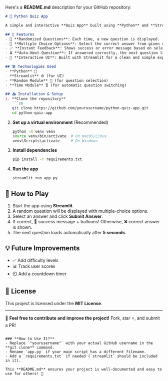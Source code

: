 Here's a **README.md** description for your GitHub repository:  

```md
# 🐍 Python Quiz App  

A simple and interactive **Quiz App** built using **Python** and **Streamlit**. This app randomly selects a question from a predefined set, displays multiple-choice options, and evaluates the user's response. After 5 seconds, the next question is loaded automatically.  

## 🚀 Features  
- 🎲 **Randomized Questions**: Each time, a new question is displayed.  
- 🎯 **Multiple Choice Options**: Select the correct answer from given choices.  
- ✅ **Instant Feedback**: Shows success or error message based on selection.  
- ⏳ **Auto-Next Question**: If answered correctly, the next question loads after 5 seconds.  
- 🎈 **Interactive UI**: Built with Streamlit for a clean and simple experience.  

## 🛠️ Technologies Used  
- **Python** 🐍  
- **Streamlit** 🌐 (for UI)  
- **Random Module** 🎲 (for question selection)  
- **Time Module** ⏳ (for automatic question switching)  

## 📥 Installation & Setup  
1. **Clone the repository**  
   ```sh
   git clone https://github.com/yourusername/python-quiz-app.git
   cd python-quiz-app
   ```
2. **Set up a virtual environment** (Recommended)  
   ```sh
   python -m venv venv
   source venv/bin/activate  # On macOS/Linux
   venv\Scripts\activate     # On Windows
   ```
3. **Install dependencies**  
   ```sh
   pip install -r requirements.txt
   ```
4. **Run the app**  
   ```sh
   streamlit run app.py
   ```

## 🎯 How to Play  
1. Start the app using **Streamlit**.  
2. A random question will be displayed with multiple-choice options.  
3. Select an answer and click **Submit Answer**.  
4. If correct, 🎉 success message + balloons! Otherwise, ❌ correct answer is shown.  
5. The next question loads automatically after **5 seconds**.  

## 💡 Future Improvements  
- ✅ Add difficulty levels  
- 📊 Track user scores  
- ⏲️ Add a countdown timer  

## 📜 License  
This project is licensed under the **MIT License**.  

---

🚀 **Feel free to contribute and improve the project!** Fork, star ⭐, and submit a PR!  
```

### **How to Use It?**
- Replace `"yourusername"` with your actual GitHub username in the **git clone** command.  
- Rename `app.py` if your main script has a different filename.  
- Add a `requirements.txt` if needed (`streamlit` should be included in it).  

This **README.md** ensures your project is well-documented and easy to use for others! 🚀
